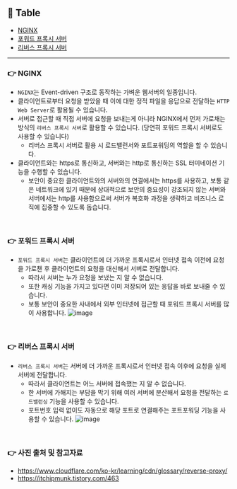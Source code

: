 ## 📣 Table

- [NGINX](#-nginx)
- [포워드 프록시 서버](#-http-버전별-특징)
- [리버스 프록시 서버](#-리버스-프록시-서버)

---

### 👉 NGINX
- `NGINX`는 Event-driven 구조로 동작하는 가벼운 웹서버의 일종입니다.
- 클라이언트로부터 요청을 받았을 때 이에 대한 정적 파일을 응답으로 전달하는 `HTTP Web Server`로 활용될 수 있습니다.
- 서버로 접근할 때 직접 서버에 요청을 보내는게 아니라 NGINX에서 먼저 가로채는 방식의 `리버스 프록시 서버`로 활용할 수 있습니다. (당연히 포워드 프록시 서버로도 사용할 수 있습니다)
  - 리버스 프록시 서버로 활용 시 로드밸런서와 포트포워딩의 역할을 할 수 있습니다.
- 클라이언트와는 https로 통신하고, 서버와는 http로 통신하는 SSL 터미네이션 기능을 수행할 수 있습니다.
  - 보안이 중요한 클라이언트와의 서버와의 연결에서는 https를 사용하고, 보통 같은 네트워크에 있기 때문에 상대적으로 보안의 중요성이 강조되지 않는 서버와 서버에서는 http를 사용함으로써 서버가 복호화 과정을 생략하고 비즈니스 로직에 집중할 수 있도록 돕습니다.

<br />

### 👉 포워드 프록시 서버
- `포워드 프록시 서버`는 클라이언트에 더 가까운 프록시로서 인터넷 접속 이전에 요청을 가로챈 후 클라이언트의 요청을 대신해서 서버로 전달합니다.
  - 따라서 서버는 누가 요청을 보냈는 지 알 수 없습니다.
  - 또한 캐싱 기능을 가지고 있다면 이미 저장되어 있는 응답을 바로 보내줄 수 있습니다.
  - 보통 보안이 중요한 사내에서 외부 인터넷에 접근할 때 포워드 프록시 서버를 많이 사용합니다.
![image](https://user-images.githubusercontent.com/14370441/164934470-6d844eba-bbc3-43b6-8d92-e17fa9fe3da1.png)

<br />

### 👉 리버스 프록시 서버
- `리버스 프록시 서버`는 서버에 더 가까운 프록시로서 인터넷 접속 이후에 요청을 실제 서버에 전달합니다.
  - 따라서 클라이언트는 어느 서버에 접속했는 지 알 수 없습니다.
  - 한 서버에 가해지는 부담을 막기 위해 여러 서버에 분산해서 요청을 전달하는 `로드밸런싱` 기능을 사용할 수 있습니다.
  - 포트번호 입력 없이도 자동으로 해당 포트로 연결해주는 포트포워딩 기능을 사용할 수 있습니다.
![image](https://user-images.githubusercontent.com/14370441/164934467-8e950906-0b05-41a3-bf5d-f26ddbda3eb8.png)

<br />

### 👉 사진 출처 및 참고자료
- https://www.cloudflare.com/ko-kr/learning/cdn/glossary/reverse-proxy/
- https://itchipmunk.tistory.com/463
